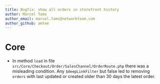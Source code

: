 ```yaml
---
title: Bugfix: show all orders in storefront history
author: Marcel Tams
author_email: marcel.tams@networkteam.com 
author_github: amtee
---
```

# Core
* In method `load` in file `src/Core/Checkout/Order/SalesChannel/OrderRoute.php`  there
was a misleading condition. Any `$deepLinkFilter` but false led to removing `orders` with last updated 
  or created older than 30 days the latest order.
  
  

